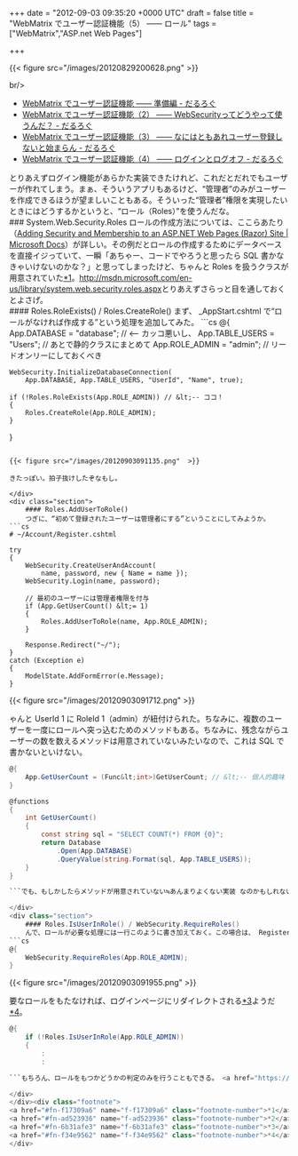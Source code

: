 
+++
date = "2012-09-03 09:35:20 +0000 UTC"
draft = false
title = "WebMatrix でユーザー認証機能（5） ―― ロール"
tags = ["WebMatrix","ASP.net Web Pages"]

+++


{{< figure src="/images/20120829200628.png"  >}}

br/>


<ul>
<li><a href="https://blog.daruyanagi.jp/entry/2012/08/24/095023">WebMatrix でユーザー認証機能 ―― 準備編 - だるろぐ</a></li>
<li><a href="https://blog.daruyanagi.jp/entry/2012/08/24/105121">WebMatrix でユーザー認証機能（2） ―― WebSecurityってどうやって使うんだ？ - だるろぐ</a></li>
<li><a href="https://blog.daruyanagi.jp/entry/2012/08/25/003421">WebMatrix でユーザー認証機能（3） ―― なにはともあれユーザー登録しないと始まらん - だるろぐ</a></li>
<li><a href="https://blog.daruyanagi.jp/entry/2012/08/28/191129">WebMatrix でユーザー認証機能（4） ―― ログインとログオフ - だるろぐ</a></li>
</ul>とりあえずログイン機能があらかた実装できたけれど、これだとだれでもユーザーが作れてしまう。まぁ、そういうアプリもあるけど、“管理者”のみがユーザーを作成できるほうが望ましいこともある。そういった“管理者”権限を実現したいときにはどうするかというと、“ロール（Roles）”を使うんだな。

<div class="section">
    ### System.Web.Security.Roles
    ロールの作成方法については、ここらあたり（<a href="http://www.asp.net/web-pages/tutorials/security/16-adding-security-and-membership">Adding Security and Membership to an ASP.NET Web Pages (Razor) Site | Microsoft Docs</a>）が詳しい。その例だとロールの作成するためにデータベースを直接イジっていて、一瞬「あちゃー、コードでやろうと思ったら SQL 書かなきゃいけないのかな？」と思ってしまったけど、ちゃんと Roles を扱うクラスが用意されていた<a href="#f-f17309a6" name="fn-f17309a6" title="公式ドキュメントでデータベースを直接イジっていたのには、なにか理由があるのだろうか">*1</a>。<a href="http://msdn.microsoft.com/en-us/library/system.web.security.roles.aspx">http://msdn.microsoft.com/en-us/library/system.web.security.roles.aspx</a>とりあえずさらっと目を通しておくとよさげ。

<div class="section">
    #### Roles.RoleExists() / Roles.CreateRole()
    まず、 _AppStart.cshtml で“ロールがなければ作成する”という処理を追加してみた。
```cs
@{
    App.DATABASE = "database"; // &lt;-- カッコ悪いし、
    App.TABLE_USERS = "Users"; //     あとで静的クラスにまとめて
    App.ROLE_ADMIN = "admin";  //     リードオンリーにしておくべき
    
    WebSecurity.InitializeDatabaseConnection(
        App.DATABASE, App.TABLE_USERS, "UserId", "Name", true);

    if (!Roles.RoleExists(App.ROLE_ADMIN)) // &lt;-- ココ！
    {
        Roles.CreateRole(App.ROLE_ADMIN);
    }
}

```

{{< figure src="/images/20120903091135.png"  >}}

きたっぽい。拍子抜けしたぞなもし。

</div>
<div class="section">
    #### Roles.AddUserToRole()
    つぎに、“初めて登録されたユーザーは管理者にする”ということにしてみようか。
```cs
# ~/Account/Register.cshtml

try
{
    WebSecurity.CreateUserAndAccount(
        name, password, new { Name = name });
    WebSecurity.Login(name, password);

    // 最初のユーザーには管理者権限を付与
    if (App.GetUserCount() &lt;= 1)
    {
        Roles.AddUserToRole(name, App.ROLE_ADMIN);
    }

    Response.Redirect("~/");
}
catch (Exception e)
{
    ModelState.AddFormError(e.Message);
}

```

{{< figure src="/images/20120903091712.png"  >}}

ゃんと UserId 1 に RoleId 1（admin）が紐付けられた。ちなみに、複数のユーザーを一度にロールへ突っ込むためのメソッドもある。ちなみに、残念ながらユーザーの数を数えるメソッドは用意されていないみたいなので、これは SQL で書かないといけない。
```cs
@{
    App.GetUserCount = (Func&lt;int>)GetUserCount; // &lt;-- 個人的趣味
}

@functions
{
    int GetUserCount()
    {
        const string sql = "SELECT COUNT(*) FROM {0}";
        return Database
            .Open(App.DATABASE)
            .QueryValue(string.Format(sql, App.TABLE_USERS));
    }
}

```でも、もしかしたらメソッドが用意されていない≒あんまりよくない実装 なのかもしれない。よく利用する処理なら、標準でメソッドが用意されているよね？<a href="#f-ad523936" name="fn-ad523936" title="まぁ、案外そうとも限らないわけだけど">*2</a>　まぁ、それはまた今度考えよう。

</div>
<div class="section">
    #### Roles.IsUserInRole() / WebSecurity.RequireRoles()
    んで、ロールが必要な処理には一行このように書き加えておく。この場合は、 Register.cshtml だね。 _PageStart.cshtml に書けば、フォルダ内の cshtml すべてに適用することもできる（はず、確かそうだった）。
```cs
@{
    WebSecurity.RequireRoles(App.ROLE_ADMIN);
}

```

{{< figure src="/images/20120903091955.png"  >}}

要なロールをもたなければ、ログインページにリダイレクトされる<a href="#f-6b31afe3" name="fn-6b31afe3" title="今気付いたけど、 Log in to ってなんやねんｗ">*3</a>ようだ<a href="#f-f34e9562" name="fn-f34e9562" title="既定では ~/Account/LogIn みたい">*4</a>。
```cs
@{
    if (!Roles.IsUserInRole(App.ROLE_ADMIN))
    {
        :
        :

```もちろん、ロールをもつかどうかの判定のみを行うこともできる。 <a href="https://blog.daruyanagi.jp/entry/2012/08/29/201834">寄り道： Rails の Flash っぽい機能を WebMatrix で使いたい - だるろぐ</a> などを使ってユーザーにメッセージを通知したい場合など、いきなりリダイレクトされると困る場合はこっちを使ったほうがよさげだな。

</div>
</div><div class="footnote">
<a href="#fn-f17309a6" name="f-f17309a6" class="footnote-number">*1</a><span class="footnote-delimiter">:</span><span class="footnote-text">公式ドキュメントでデータベースを直接イジっていたのには、なにか理由があるのだろうか</span>
<a href="#fn-ad523936" name="f-ad523936" class="footnote-number">*2</a><span class="footnote-delimiter">:</span><span class="footnote-text">まぁ、案外そうとも限らないわけだけど</span>
<a href="#fn-6b31afe3" name="f-6b31afe3" class="footnote-number">*3</a><span class="footnote-delimiter">:</span><span class="footnote-text">今気付いたけど、 Log in to ってなんやねんｗ</span>
<a href="#fn-f34e9562" name="f-f34e9562" class="footnote-number">*4</a><span class="footnote-delimiter">:</span><span class="footnote-text">既定では ~/Account/LogIn みたい</span>
</div>

